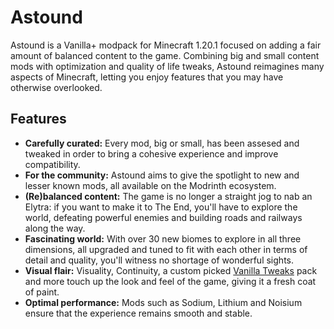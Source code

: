 # Astound
Astound is a Vanilla+ modpack for Minecraft 1.20.1 focused on adding a fair amount of balanced content to the game. Combining big and small content mods with optimization and quality of life tweaks, Astound reimagines many aspects of Minecraft, letting you enjoy features that you may have otherwise overlooked.
## Features
- **Carefully curated:** Every mod, big or small, has been assesed and tweaked in order to bring a cohesive experience and improve compatibility.
- **For the community:** Astound aims to give the spotlight to new and lesser known mods, all available on the Modrinth ecosystem.
- **(Re)balanced content:** The game is no longer a straight jog to nab an Elytra: if you want to make it to The End, you'll have to explore the world, defeating powerful enemies and building roads and railways along the way.
- **Fascinating world:** With over 30 new biomes to explore in all three dimensions, all upgraded and tuned to fit with each other in terms of detail and quality, you'll witness no shortage of wonderful sights.
- **Visual flair:** Visuality, Continuity, a custom picked [Vanilla Tweaks](https://vanillatweaks.net/) pack and more touch up the look and feel of the game, giving it a fresh coat of paint.
- **Optimal performance:** Mods such as Sodium, Lithium and Noisium ensure that the experience remains smooth and stable.
